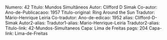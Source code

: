Numero: 42
Titulo: Mundos Simultâneos
Autor: Clifford D Simak
Co-autor: 
Ano-de-Publicacaoo: 1957
Titulo-original: Ring Around the Sun
Tradutor: Mário-Henrique Leiria
Co-tradutor: 
Ano-de-edicao: 1952
alias: Clifford-D-Simak
Autor2-alias: 
Tradutor1-alias: Mario-Henrique-Leiria
Tradutor2-alias: 
Titulo-link: 42-Mundos-Simultaneos
Capa: Lima de Freitas
pags: 204
Capa-link: Lima-de-Freitas